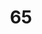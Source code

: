 ---
title: "65"
imageurl: "../src/content/thumbnail/65.webp"
dwnurl: "https://imgs1.thamizhnation.org/65.jpg"
tags: ['thalaivar']
---
